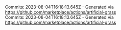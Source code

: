 Commits: 2023-08-04T16:18:13.645Z - Generated via https://github.com/marketplace/actions/artificial-grass
<br>
Commits: 2023-08-04T16:18:13.645Z - Generated via https://github.com/marketplace/actions/artificial-grass
<br>
